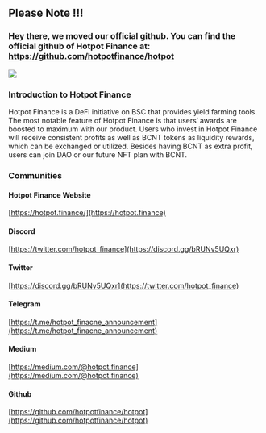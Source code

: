 ## Please Note !!!

### Hey there, we moved our official github. You can find the official github of Hotpot Finance at: https://github.com/hotpotfinance/hotpot

![](https://miro.medium.com/max/700/0*JtqeAODmL-BLVvwA)

### Introduction to Hotpot Finance

Hotpot Finance is a DeFi initiative on BSC that provides yield farming tools. The most notable feature of Hotpot Finance is that users‘ awards are boosted to maximum with our product.  Users who invest in Hotpot Finance will receive consistent profits as well as BCNT tokens as liquidity rewards, which can be exchanged or utilized. Besides having BCNT as extra profit, users can join DAO or our future NFT plan with BCNT.

### Communities

#### Hotpot Finance Website
[https://hotpot.finance/](https://hotpot.finance)

#### Discord
[https://twitter.com/hotpot_finance](https://discord.gg/bRUNv5UQxr)

#### Twitter
[https://discord.gg/bRUNv5UQxr](https://twitter.com/hotpot_finance)

#### Telegram
[https://t.me/hotpot_finacne_announcement](https://t.me/hotpot_finacne_announcement)

#### Medium
[https://medium.com/@hotpot.finance](https://medium.com/@hotpot.finance)

#### Github
[https://github.com/hotpotfinance/hotpot](https://github.com/hotpotfinance/hotpot)


